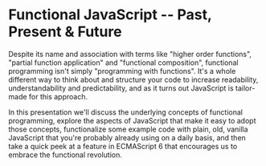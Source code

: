 Functional JavaScript -- Past, Present & Future
===============================================

Despite its name and association with terms like "higher order functions", "partial function application" and "functional composition", functional programming isn't simply "programming with functions". It's a whole different way to think about and structure your code to increase readability, understandability and predictability, and as it turns out JavaScript is tailor-made for this approach.

In this presentation we'll discuss the underlying concepts of functional programming, explore the aspects of JavaScript that make it easy to adopt those concepts, functionalize some example code with plain, old, vanilla JavaScript that you're probably already using on a daily basis, and then take a quick peek at a feature in ECMAScript 6 that encourages us to embrace the functional revolution.